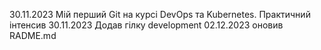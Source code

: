 30.11.2023 Мій перший Git на курсі DevOps та Kubernetes. Практичний інтенсив
30.11.2023 Додав гілку development
02.12.2023 оновив RADME.md